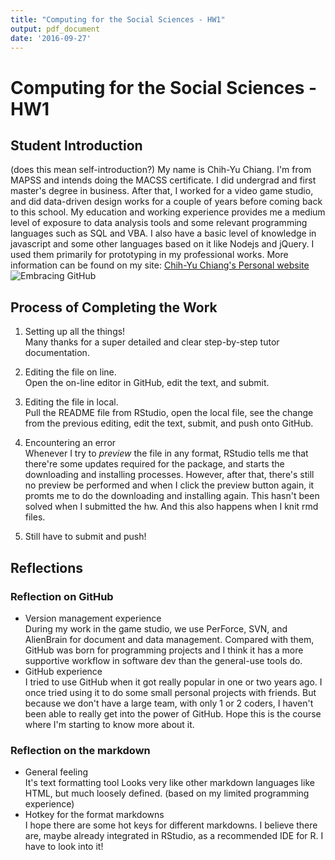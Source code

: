 ```yaml
---
title: "Computing for the Social Sciences - HW1"
output: pdf_document
date: '2016-09-27'
---
```


# Computing for the Social Sciences - HW1

## Student Introduction
(does this mean self-introduction?)
My name is Chih-Yu Chiang. I'm from MAPSS and intends doing the MACSS certificate. I did undergrad and first master's degree in business. After that, I worked for a video game studio, and did data-driven design works for a couple of years before coming back to this school. My education and working experience provides me a medium level of exposure to data analysis tools and some relevant programming languages such as SQL and VBA. I also have a basic level of knowledge in javascript and some other languages based on it like Nodejs and jQuery. I used them primarily for prototyping in my professional works. More information can be found on my site:
[Chih-Yu Chiang's Personal website](http://www.chihyuchiang.info)
![Embracing GitHub](https://assets-cdn.github.com/images/modules/site/universe-logo.png)


## Process of Completing the Work
1. Setting up all the things!  
Many thanks for a super detailed and clear step-by-step tutor documentation.

1. Editing the file on line.  
Open the on-line editor in GitHub, edit the text, and submit.

1. Editing the file in local.  
Pull the README file from RStudio, open the local file, see the change from the previous editing, edit the text, submit, and push onto GitHub.

1. Encountering an error  
Whenever I try to *preview* the file in any format, RStudio tells me that there're some updates required for the package, and starts the downloading and installing processes. However, after that, there's still no preview be performed and when I click the preview button again, it promts me to do the downloading and installing again.
This hasn't been solved when I submitted the hw. And this also happens when I knit rmd files.

1. Still have to submit and push!  


## Reflections
### Reflection on GitHub
* Version management experience  
During my work in the game studio, we use PerForce, SVN, and AlienBrain for document and data management. Compared with them, GitHub was born for programming projects and I think it has a more supportive workflow in software dev than the general-use tools do.
* GitHub experience  
I tried to use GitHub when it got really popular in one or two years ago. I once tried using it to do some small personal projects with friends. But because we don't have a large team, with only 1 or 2 coders, I haven't been able to really get into the power of GitHub. Hope this is the course where I'm starting to know more about it.

### Reflection on the markdown
* General feeling  
It's text formatting tool Looks very like other markdown languages like HTML, but much loosely defined. (based on my limited programming experience)
* Hotkey for the format markdowns  
I hope there are some hot keys for different markdowns. I believe there are, maybe already integrated in RStudio, as a recommended IDE for R. I have to look into it!